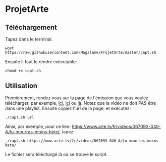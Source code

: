 # ProjetArte

## Téléchargement

Tapez dans le terminal:

`wget https://raw.githubusercontent.com/Magalame/ProjetArte/master/capt.sh`

Ensuite il faut le rendre exécutable:

`chmod +x capt.sh`

## Utilisation 

Premièrement, rendez vous sur la page de l'émission que vous voulez télécharger, par exemple, [ici](https://www.arte.tv/fr/videos/041378-000-A/le-deuxieme-souffle/), [ici](https://www.arte.tv/fr/videos/046969-000-A/sleepy-hollow/) ou [là](https://www.arte.tv/fr/videos/067093-040-A/tu-mourras-moins-bete/).
Notez que la vidéo ne doit PAS être dans une playlist. Ensuite copiez l'url de la page, et exécutez: 

`./capt.sh url`

Ainsi, par exemple, pour ce lien: https://www.arte.tv/fr/videos/067093-040-A/tu-mourras-moins-bete/, tapez:

`./capt.sh https://www.arte.tv/fr/videos/067093-040-A/tu-mourras-moins-bete/`

Le fichier sera téléchargé là où se trouve le script. 


